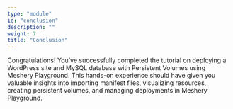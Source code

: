 ```yaml
---
type: "module"
id: "conclusion"
description: ""
weight: 7
title: "Conclusion"
---
```


Congratulations! You’ve successfully completed the tutorial on deploying a WordPress site and MySQL database with Persistent Volumes using Meshery Playground. This hands-on experience should have given you valuable insights into importing manifest files, visualizing resources, creating persistent volumes, and managing deployments in Meshery Playground.
